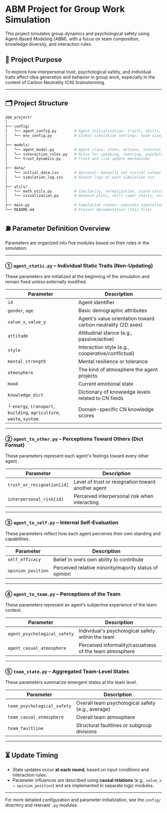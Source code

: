 # ABM Project for Group Work Simulation

This project simulates group dynamics and psychological safety using Agent-Based Modeling (ABM), with a focus on team composition, knowledge diversity, and interaction rules.

## 🏁 Project Purpose

To explore how interpersonal trust, psychological safety, and individual traits affect idea generation and behavior in group work, especially in the context of Carbon Neutrality (CN) brainstorming.

---

## 🗂️ Project Structure

```bash
abm_project/
│
├── config/                  
│   └── agent_config.py        # Agent initialization: traits, skills, CN knowledge
│   └── env_config.py          # Global simulation settings: team size, number of rounds
│
├── models/
│   └── agent_model.py         # Agent class: state, actions, internal variables
│   └── interaction_rules.py   # Rules for speaking, reacting, psychological state updates
│   └── trust_dynamics.py      # Trust and risk update mechanisms
│
├── data/
│   └── initial_data.csv       # Optional: manually set initial values
│   └── simulation_log.csv     # Output logs of each simulation run
│
├── utils/
│   └── math_utils.py          # Similarity, normalization, score calculations
│   └── visualization.py       # Network plots, skill radar charts, etc.
│
├── main.py                    # Simulation runner: executes simulation steps
└── README.md                  # Project documentation (this file)
```

## ⛽️ Parameter Definition Overview

Parameters are organized into five modules based on their roles in the simulation.

---

### ① `agent_static.py` – Individual Static Traits (Non-Updating)

These parameters are initialized at the beginning of the simulation and remain fixed unless externally modified.

| Parameter          | Description                                         |
|--------------------|-----------------------------------------------------|
| `id`               | Agent identifier                                    |
| `gender`, `age`    | Basic demographic attributes                        |
| `value_x`, `value_y` | Agent's value orientation toward carbon neutrality (2D axes) |
| `attitude`         | Attitudinal stance (e.g., passive/active)          |
| `style`            | Interaction style (e.g., cooperative/conflictual)  |
| `mental_strength`  | Mental resilience or tolerance                      |
| `atmosphere`       | The kind of atmosphere the agent projects           |
| `mood`             | Current emotional state                             |
| `knowledge_dict`   | Dictionary of knowledge levels related to CN fields |
| └ `energy`, `transport`, `building`, `agriculture`, `waste`, `system` | Domain-specific CN knowledge scores |

---

### ② `agent_to_other.py` – Perceptions Toward Others (Dict Format)

These parameters represent each agent's feelings toward every other agent.

| Parameter                   | Description                                        |
|-----------------------------|----------------------------------------------------|
| `trust_or_resignation[id]` | Level of trust or resignation toward another agent |
| `interpersonal_risk[id]`   | Perceived interpersonal risk when interacting      |

---

### ③ `agent_to_self.py` – Internal Self-Evaluation

These parameters reflect how each agent perceives their own standing and capabilities.

| Parameter           | Description                                         |
|---------------------|-----------------------------------------------------|
| `self_efficacy`     | Belief in one’s own ability to contribute           |
| `opinion_position`  | Perceived relative minority/majority status of opinion |

---

### ④ `agent_to_team.py` – Perceptions of the Team

These parameters represent an agent’s subjective experience of the team context.

| Parameter                   | Description                                  |
|-----------------------------|----------------------------------------------|
| `agent_psychological_safety` | Individual's psychological safety within the team |
| `agent_casual_atmosphere`    | Perceived informality/casualness of the team atmosphere |

---

### ⑤ `team_state.py` – Aggregated Team-Level States

These parameters summarize emergent states at the team level.

| Parameter                  | Description                                          |
|----------------------------|------------------------------------------------------|
| `team_psychological_safety` | Overall team psychological safety (e.g., average)   |
| `team_casual_atmosphere`   | Overall team atmosphere                             |
| `team_faultline`           | Structural faultlines or subgroup divisions          |

---

## ⏳ Update Timing

- State updates occur **at each round**, based on input conditions and interaction rules.
- Parameter influences are described using **causal relations** (e.g., `value_x → opinion_position`) and are implemented in separate logic modules.

---

For more detailed configuration and parameter initialization, see the `config/` directory and relevant `.py` modules.
